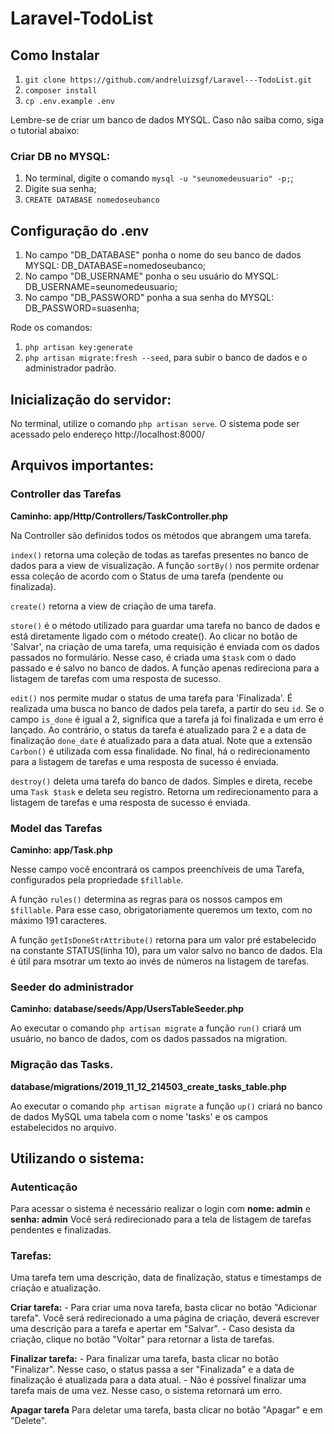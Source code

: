 # Laravel-TodoList

## Como Instalar

1. `git clone https://github.com/andreluizsgf/Laravel---TodoList.git`
1. `composer install`
1. `cp .env.example .env`

Lembre-se de criar um banco de dados MYSQL.
Caso não saiba como, siga o tutorial abaixo:

### Criar DB no MYSQL:

1. No terminal, digite o comando `mysql -u "seunomedeusuario" -p;`;
2. Digite sua senha;
3. `CREATE DATABASE nomedoseubanco`

## Configuração do .env

1. No campo "DB_DATABASE" ponha o nome do seu banco de dados MYSQL: DB_DATABASE=nomedoseubanco;
1. No campo "DB_USERNAME" ponha o seu usuário do MYSQL: DB_USERNAME=seunomedeusuario;
1. No campo "DB_PASSWORD" ponha a sua senha do MYSQL: DB_PASSWORD=suasenha;

Rode os comandos:
1. `php artisan key:generate`
1. `php artisan migrate:fresh --seed`, para subir o banco de dados e o administrador padrão.

## Inicialização do servidor:
No terminal, utilize o comando `php artisan serve`. O sistema pode ser acessado pelo endereço http://localhost:8000/

## Arquivos importantes:
### Controller das Tarefas
**Caminho: app/Http/Controllers/TaskController.php**

Na Controller são definidos todos os métodos que abrangem uma tarefa.

`index()` retorna uma coleção de todas as tarefas presentes no banco de dados para a view de visualização. A função `sortBy()` nos permite ordenar essa coleção de acordo com o Status de uma tarefa (pendente ou finalizada).

`create()` retorna a view de criação de uma tarefa.

`store()` é o método utilizado para guardar uma tarefa no banco de dados e está diretamente ligado com o método create(). Ao clicar no botão de 'Salvar', na criação de uma tarefa, uma requisição é enviada com os dados passados no formulário. Nesse caso, é criada uma `$task` com o dado passado e é salvo no banco de dados. A função apenas redireciona para a listagem de tarefas com uma resposta de sucesso.  

`edit()` nos permite mudar o status de uma tarefa para 'Finalizada'. É realizada uma busca no banco de dados pela tarefa, a partir do seu `id`. Se o campo `is_done` é igual a 2, significa que a tarefa já foi finalizada e um erro é lançado. Ao contrário, o status da tarefa é atualizado para 2 e a data de finalização `done_date` é atualizado para a data atual. Note que a extensão `Carbon()` é utilizada com essa finalidade. No final, há o redirecionamento para a listagem de tarefas e uma resposta de sucesso é enviada.

`destroy()` deleta uma tarefa do banco de dados. Simples e direta, recebe uma `Task $task` e deleta seu registro. Retorna um redirecionamento para a listagem de tarefas e uma resposta de sucesso é enviada.

### Model das Tarefas
**Caminho: app/Task.php**

Nesse campo você encontrará os campos preenchíveis de uma Tarefa, configurados pela propriedade `$fillable`.

A função `rules()` determina as regras para os nossos campos em `$fillable`. Para esse caso, obrigatoriamente queremos um texto, com no máximo 191 caracteres.

A função `getIsDoneStrAttribute()` retorna para um valor pré estabelecido na constante STATUS(linha 10), para um valor salvo no banco de dados. Ela é útil para msotrar um texto ao invés de números na listagem de tarefas.

### Seeder do administrador
**Caminho: database/seeds/App/UsersTableSeeder.php**

Ao executar o comando `php artisan migrate` a função `run()` criará um usuário, no banco de dados, com os dados passados na migration.

### Migração das Tasks.
**database/migrations/2019_11_12_214503_create_tasks_table.php**

Ao executar o comando `php artisan migrate` a função `up()` criará no banco de dados MySQL uma tabela com o nome 'tasks' e os campos estabelecidos no arquivo.


## Utilizando o sistema:

### Autenticação
Para acessar o sistema é necessário realizar o login com **nome: admin** e **senha: admin**
Você será redirecionado para a tela de listagem de tarefas pendentes e finalizadas. 

### Tarefas:
Uma tarefa tem uma descrição, data de finalização, status e timestamps de criação e atualização.

**Criar tarefa:**
    - Para criar uma nova tarefa, basta clicar no botão "Adicionar tarefa". Você será redirecionado a uma página de criação, deverá escrever uma descrição para a tarefa e apertar em "Salvar".
    - Caso desista da criação, clique no botão "Voltar" para retornar a lista de tarefas.
    
**Finalizar tarefa:**
    - Para finalizar uma tarefa, basta clicar no botão "Finalizar". Nesse caso, o status passa a ser "Finalizada" e a data de finalização é atualizada para a data atual.
    - Não é possível finalizar uma tarefa mais de uma vez. Nesse caso, o sistema retornará um erro.

**Apagar tarefa**
    Para deletar uma tarefa, basta clicar no botão "Apagar" e  em "Delete".




